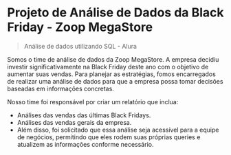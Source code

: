 # Projeto de Análise de Dados da Black Friday - Zoop MegaStore
> Análise de dados utilizando SQL - Alura

Somos o time de análise de dados da Zoop MegaStore. A empresa decidiu investir significativamente na Black Friday deste ano com o objetivo de aumentar suas vendas. Para planejar as estratégias, fomos encarregados de realizar uma análise de dados para que a empresa possa tomar decisões baseadas em informações concretas.

Nosso time foi responsável por criar um relatório que inclua:

- Análises das vendas das últimas Black Fridays.
- Análises das vendas gerais da empresa.
- Além disso, foi solicitado que essa análise seja acessível para a equipe de negócios, permitindo que eles rodem suas próprias queries e atualizem as informações conforme necessário.

